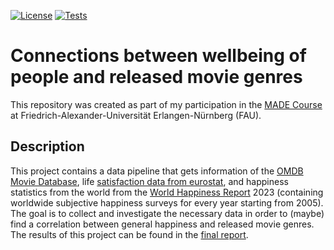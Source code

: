[![License](https://img.shields.io/badge/License-CC_BY_4.0-orange)](https://creativecommons.org/licenses/by/4.0/)
[![Tests](https://github.com/engelharddirk/made-course/actions/workflows/project-ci.yml/badge.svg)](https://github.com/engelharddirk/made-course/actions/workflows/project-ci.yml)

# Connections between wellbeing of people and released movie genres
This repository was created as part of my participation in the [MADE Course](https://oss.cs.fau.de/teaching/specific/made/) at Friedrich-Alexander-Universität Erlangen-Nürnberg (FAU).
## Description
This project contains a data pipeline that gets information of the [OMDB Movie Database](https://www.omdb.org/), life [satisfaction data from eurostat](https://ec.europa.eu/eurostat/databrowser/view/ILC_PW01__custom_71016/bookmark/table?lang=de&bookmarkId=59450ed9-2039-47a5-80b7-b34a948aef30), and happiness statistics from the world from the [World Happiness Report](https://worldhappiness.report/) 2023 (containing worldwide subjective happiness surveys for every year starting from 2005).
The goal is to collect and investigate the necessary data in order to (maybe) find a correlation between general happiness and released movie genres.
The results of this project can be found in the [final report](https://github.com/engelharddirk/made-course/blob/main/project/report.ipynb).
